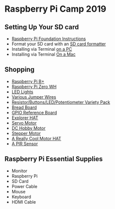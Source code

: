 # Raspberry Pi Camp 2019

## Setting Up Your SD card
- [Raspberry Pi Foundation Instructions](https://projects.raspberrypi.org/en/projects/raspberry-pi-setting-up/3)
- Format your SD card with an [SD card formatter](https://www.sdcard.org/downloads/formatter/index.html)
- Installing via Terminal [on a PC](https://trendblog.net/install-raspbian-sd-card-os-x-windows/) 
- Installing via Terminal [On a Mac](https://www.macworld.co.uk/how-to/mac/how-to-set-up-raspberry-pi-3-with-mac-3637490/)

## Shopping
- [Raspberry Pi B+](https://www.adafruit.com/product/3775)
- [Raspberry Pi Zero WH](https://www.adafruit.com/product/3708)
- [LED Lights](https://www.amazon.com/eBoot-Pieces-Emitting-Diodes-Assorted/dp/B06XPV4CSH/ref=sxin_2_ac_d_rm?keywords=led&pd_rd_i=B06XPV4CSH&pd_rd_r=8f301bb6-1556-43cf-97c4-bf402ef905c4&pd_rd_w=SEJuq&pd_rd_wg=X1Mxy&pf_rd_p=91b604bb-c371-4573-970f-bed68a552852&pf_rd_r=WRKZBY91QAKZ9HYWQPWH&qid=1560889883&s=gateway)
- [Various Jumper Wires](https://www.amazon.com/Multicolored-Breadboard-Dupont-Jumper-Wires/dp/B073X7P6N2/ref=sr_1_1_sspa?keywords=male+to+male+jumper+wires&qid=1560890011&s=gateway&sr=8-1-spons&psc=1)
- [Resistor/Buttons/LED/Potentiometer Variety Pack](https://www.amazon.com/ELEGOO-Electronics-Component-resistors-Potentiometer/dp/B01ERPXFZK/ref=sr_1_7?keywords=resistors&qid=1560890067&s=gateway&sr=8-7)
- [Bread Board](https://www.amazon.com/Breadboard-Solderless-Prototype-Universal-Raspberry/dp/B07LF84HWK/ref=sr_1_9?keywords=breadboard&qid=1560890185&s=gateway&sr=8-9)
- [GPIO Reference Board](https://www.amazon.com/GPIO-Reference-Board-Raspberry-Model/dp/B00RHG18E2/ref=sr_1_3?crid=3JPGRZC6SLQ8C&keywords=gpio+reference+board&qid=1560890253&s=gateway&sprefix=GPIO+reference%2Caps%2C153&sr=8-3)
- [Explorer HAT](https://www.amazon.com/PIM082-Explorer-HAT-40-Pin-Raspberry/dp/B00WWQ20MG/ref=sr_1_1?keywords=explorer+hat+pro&qid=1560890568&s=gateway&sr=8-1)
- [Servo Motor](https://www.adafruit.com/product/155)
- [DC Hobby Motor](https://www.adafruit.com/product/711)
- [Stepper Motor](https://www.adafruit.com/product/324)
- [A Really Cool Motor HAT](https://www.adafruit.com/product/2348)
- [A PIR Sensor](https://www.amazon.com/DIYmall-HC-SR501-Infrared-Sensor-Arduino/dp/B07CSM3K63/ref=sr_1_5?crid=2PVE37OEZ3ZXM&keywords=pir+sensor&qid=1561071993&s=gateway&sprefix=PIR+%2Caps%2C162&sr=8-5)


## Raspberry Pi Essential Supplies
- Monitor
- Raspberry Pi
- SD Card
- Power Cable
- Mouse
- Keyboard
- HDMI Cable

